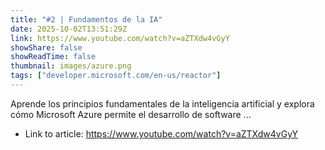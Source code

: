 ```yaml
---
title: "#2 | Fundamentos de la IA"
date: 2025-10-02T13:51:29Z
link: https://www.youtube.com/watch?v=aZTXdw4vGyY
showShare: false
showReadTime: false
thumbnail: images/azure.png
tags: ["developer.microsoft.com/en-us/reactor"]
---
```

Aprende los principios fundamentales de la inteligencia artificial y explora cómo Microsoft Azure permite el desarrollo de software ...

- Link to article: https://www.youtube.com/watch?v=aZTXdw4vGyY